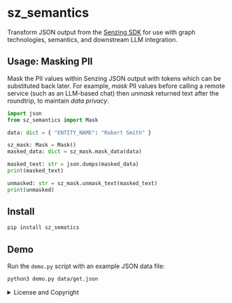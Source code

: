 # sz_semantics

Transform JSON output from the [Senzing SDK](https://senzing.com/docs/python/)
for use with graph technologies, semantics, and downstream LLM integration.

## Usage: Masking PII

Mask the PII values within Senzing JSON output with tokens which can
be substituted back later. For example, _mask_ PII values before
calling a remote service (such as an LLM-based chat) then _unmask_
returned text after the roundtrip, to maintain _data privacy_.

```python
import json
from sz_semantics import Mask

data: dict = { "ENTITY_NAME": "Robert Smith" }

sz_mask: Mask = Mask()
masked_data: dict = sz_mask.mask_data(data)

masked_text: str = json.dumps(masked_data)
print(masked_text)

unmasked: str = sz_mask.unmask_text(masked_text)
print(unmasked)
```


## Install

```bash
pip install sz_sematics
```


## Demo

Run the `demo.py` script with an example JSON data file:

```bash
python3 demo.py data/get.json
```


<details>
  <summary>License and Copyright</summary>

Source code for `sz_semantics` plus any logo, documentation, and
examples have an [MIT license](https://spdx.org/licenses/MIT.html)
which is succinct and simplifies use in commercial applications.

All materials herein are Copyright © 2025 Senzing, Inc.
</details>
